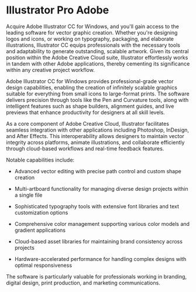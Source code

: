 # Illustrator Pro Adobe 
Acquire Adobe Illustrator CC for Windows, and you'll gain access to the leading software for vector graphic creation. Whether you're designing logos and icons, or working on typography, packaging, and elaborate illustrations, Illustrator CC equips professionals with the necessary tools and adaptability to generate outstanding, scalable artwork. Given its central position within the Adobe Creative Cloud suite, Illustrator effortlessly works in tandem with other Adobe applications, thereby cementing its significance within any creative project workflow.


Adobe Illustrator CC for Windows provides professional-grade vector design capabilities, enabling the creation of infinitely scalable graphics suitable for everything from small icons to large-format prints. The software delivers precision through tools like the Pen and Curvature tools, along with intelligent features such as shape builders, alignment guides, and live previews that enhance productivity for designers at all skill levels.

As a core component of Adobe Creative Cloud, Illustrator facilitates seamless integration with other applications including Photoshop, InDesign, and After Effects. This interoperability allows designers to maintain vector integrity across platforms, animate illustrations, and collaborate efficiently through cloud-based workflows and real-time feedback features.

Notable capabilities include:

- Advanced vector editing with precise path control and custom shape creation

- Multi-artboard functionality for managing diverse design projects within a single file

- Sophisticated typography tools with extensive font libraries and text customization options

- Comprehensive color management supporting various color models and gradient applications

- Cloud-based asset libraries for maintaining brand consistency across projects

- Hardware-accelerated performance for handling complex designs with optimal responsiveness

The software is particularly valuable for professionals working in branding, digital design, print production, and marketing communications.
